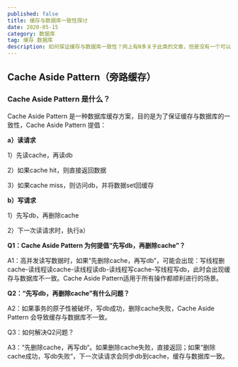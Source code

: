 ```yaml
---
published: false
title: 缓存与数据库一致性探讨
date: 2020-05-15
category: 数据库
tag: 缓存 数据库
description: 如何保证缓存与数据库一致性？网上有N多关于此类的文章，但是没有一个可以给出最终最优解。关于缓存与数据库的一致性方案，没有最好的，只有最合适的。本文仅用于记录个人对缓存与数据一致性的一些理解。
---
```




## Cache Aside Pattern（旁路缓存）

### Cache Aside Pattern 是什么？

Cache Aside Pattern 是一种数据库缓存方案，目的是为了保证缓存与数据库的一致性，Cache Aside Pattern 提倡：

**a）读请求**

1）先读cache，再读db

2）如果cache hit，则直接返回数据

3）如果cache miss，则访问db，并将数据set回缓存

**b）写请求**

1）先写db，再删除cache

2）下一次读请求时，执行a）

**Q1：Cache Aside Pattern 为何提倡“先写db，再删除cache”？**

A1：高并发读写数据时，如果“先删除cache，再写db”，可能会出现：写线程删cache-读线程读cache-读线程读db-读线程写cache-写线程写db，此时会出现缓存与数据库不一致。Cache Aside Pattern适用于所有操作都顺利进行的场景。

**Q2：“先写db，再删除cache”有什么问题？**

A2：如果事务的原子性被破坏，写db成功，删除cache失败，Cache Aside Pattern 会导致缓存与数据库不一致。

Q3：如何解决Q2问题？

A3：“先删除cache，再写db“。如果删除cache失败，直接返回；如果“删除cache成功，写db失败“，下一次读请求会同步db到cache，缓存与数据库一致。



​                       